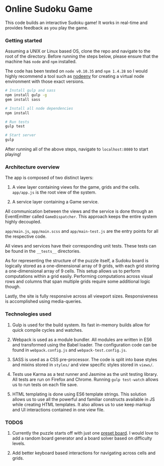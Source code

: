 # Online Sudoku Game
 
This code builds an interactive Sudoku game! It works in real-time and provides feedback as you play the game.

### Getting started

Assuming a UNIX or Linux based OS, clone the repo and navigate to the root of the
directory. Before running the steps below, please ensure that the machine has `node` and `npm` installed.

The code has been tested on `node v0.10.35` and `npm 1.4.28` so I would highly recommend a tool such as [nodeenv](https://github.com/ekalinin/nodeenv) for creating a virtual node environment with those exact versions.

```bash
# Install gulp and sass
npm install gulp -g
gem install sass

# Install all node dependencies
npm install

# Run tests
gulp test

# Start server
gulp

```

After running all of the above steps, navigate to `localhost:8080` to start playing!

### Architecture overview
The app is composed of two distinct layers:

1. A view layer containing views for the game, grids and the cells. `app/app.js` is the root view of the system.

2. A service layer containing a Game service. 

All communication between the views and the service is done through an EventEmitter called `GameDispatcher`. This approach keeps the entire system highly decoupled.

`app/main.js`, `app/main.scss` and `app/main-test.js` are the entry points for all the respective code.

All views and services have their corresponding unit tests. These tests can be found in the `__tests__` directories.

As for representing the structure of the puzzle itself, a Sudoku board is logically stored as a one-dimensional array of 9 grids, with each grid storing a one-dimensional array of 9 cells.
This setup allows us to perform computations within a grid easily. Performing computations across visual rows and columns that span multiple grids require some additional logic though.

Lastly, the site is fully responsive across all viewport sizes. Responsiveness is accomplished using media-queries.

### Technologies used
1. Gulp is used for the build system. Its fast in-memory builds allow for quick compile cycles and watches.

2. Webpack is used as a module bundler. All modules are written in ES6 and transformed using the Babel loader. The configuration
  code can be found in `webpack.config.js` and `webpack-test.config.js`.
  
3. SASS is used as a CSS pre-processor. The code is split into base styles and mixins stored in `styles/` and view specific styles stored in `views/`. 

4. Tests use Karma as a test runner and Jasmine as the unit testing library. All tests are run on Firefox and Chrome. 
Running `gulp test-watch` allows us to run tests on each file save.

5. HTML templating is done using ES6 template strings. This solution allows us to use all the powerful and familiar constructs available in JS while creating HTML templates. It also allows us to use keep markup and UI interactions contained in one view file. 

### TODOS
1. Currently the puzzle starts off with just one [preset board](http://en.wikipedia.org/wiki/Sudoku#/media/File:Sudoku-by-L2G-20050714.svg). I would love to add a random board generator and a board solver based on difficulty levels.

2. Add better keyboard based interactions for navigating across cells and grids.
 